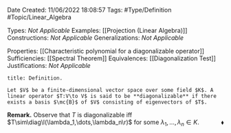 <div class="topSpace"></div>

Date Created: 11/06/2022 18:08:57
Tags: #Type/Definition #Topic/Linear_Algebra

Types: <i>Not Applicable</i>
Examples: [[Projection (Linear Algebra)]]
Constructions: <i>Not Applicable</i>
Generalizations: <i>Not Applicable</i>

Properties: [[Characteristic polynomial for a diagonalizable operator]]
Sufficiencies: [[Spectral Theorem]]
Equivalences: [[Diagonalization Test]]
Justifications: <i>Not Applicable</i>

``` ad-Definition
title: Definition.

Let $V$ be a finite-dimensional vector space over some field $K$. A linear operator $T:V\to V$ is said to be **diagonalizable** if there exists a basis $\mc{B}$ of $V$ consisting of eigenvectors of $T$.

```

<b>Remark.</b> Observe that $T$ is diagonalizable iff $T\sim\diag\l(\lambda_1,\dots,\lambda_n\r)$ for some $\lambda_1,\dots,\lambda_n\in K$.<span style="float:right;">$\blacklozenge$</span>
